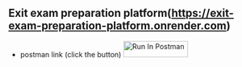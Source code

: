 ## Exit exam preparation platform(https://exit-exam-preparation-platform.onrender.com)

- postman link (click the button)
  [<img src="https://run.pstmn.io/button.svg" alt="Run In Postman" style="width: 128px; height: 32px;">](https://god.postman.co/run-collection/36777704-b91c866b-dc08-4c7c-832f-d085f51d7f1b?action=collection%2Ffork&source=rip_markdown&collection-url=entityId%3D36777704-b91c866b-dc08-4c7c-832f-d085f51d7f1b%26entityType%3Dcollection%26workspaceId%3Dcc814962-3c92-4ff5-810c-59ec9126a9ae)
